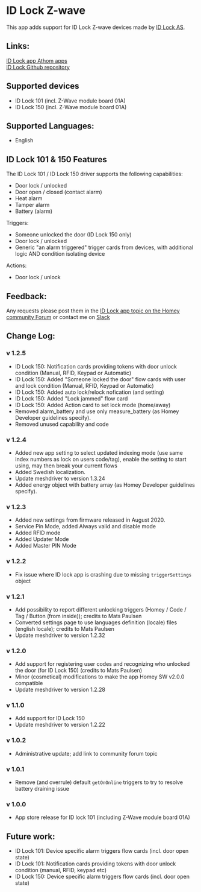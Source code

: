 # ID Lock Z-wave

This app adds support for ID Lock Z-wave devices made by [ID Lock AS](https://idlock.no/).

## Links:
[ID Lock app Athom apps](https://apps.athom.com/app/no.IDLock)                    
[ID Lock Github repository](https://github.com/TedTolboom/no.IDLock)   

## Supported devices
* ID Lock 101 (incl. Z-Wave module board 01A)   
* ID Lock 150 (incl. Z-Wave module board 01A)    

## Supported Languages:
* English

## ID Lock 101 & 150 Features

The ID Lock 101 / ID Lock 150 driver supports the following capabilities:
* Door lock / unlocked
* Door open / closed (contact alarm)
* Heat alarm
* Tamper alarm
* Battery (alarm)

Triggers:
* Someone unlocked the door (ID Lock 150 only)
* Door lock / unlocked
* Generic "an alarm triggered" trigger cards from devices, with additional logic AND condition isolating device

 Actions:
 * Door lock / unlock

 ## Feedback:
 Any requests please post them in the [ID Lock app topic on the Homey community Forum](https://community.athom.com/t/161) or contact me on [Slack](https://athomcommunity.slack.com/team/tedtolboom)   

## Change Log:
### v 1.2.5
* ID Lock 150: Notification cards providing tokens with door unlock condition (Manual, RFID, Keypad or Automatic)
* ID Lock 150: Added "Someone locked the door" flow cards with user and lock condition (Manual, RFID, Keypad or Automatic)
* ID Lock 150: Added auto lock/relock nofication (and setting)
* ID Lock 150: Added "Lock jammed" flow card
* ID Lock 150: Added Action card to set lock mode (home/away)
* Removed alarm_battery and use only measure_battery (as Homey Developer guidelines specify).
* Removed unused capability and code

### v 1.2.4
* Added new app setting to select updated indexing mode (use same index numbers as lock on users code/tag), enable the setting to start using, may then break your current flows
* Added Swedish localization.
* Update meshdriver to version 1.3.24 
* Added energy object with battery array (as Homey Developer guidelines specify).

### v 1.2.3
* Added new settings from firmware released in August 2020.
* Service Pin Mode, added Always valid and disable mode
* Added RFID mode
* Added Updater Mode
* Added Master PIN Mode

### v 1.2.2
* Fix issue where ID lock app is crashing due to missing `triggerSettings` object   

### v 1.2.1
* Add possibility to report different unlocking triggers (Homey / Code / Tag / Button (from inside)); credits to Mats Paulsen   
* Converted settings page to use languages definition (locale) files (english locale); credits to Mats Paulsen      
* Update meshdriver to version 1.2.32   

### v 1.2.0
* Add support for registering user codes and recognizing who unlocked the door (for ID Lock 150) (credits to Mats Paulsen)      
* Minor (cosmetical) modifications to make the app Homey SW v2.0.0 compatible      
* Update meshdriver to version 1.2.28   

### v 1.1.0
* Add support for ID Lock 150         
* Update meshdriver to version 1.2.22   

### v 1.0.2
* Administrative update; add link to community forum topic       

### v 1.0.1
* Remove (and overrule) default `getOnOnline` triggers to try to resolve battery draining issue    

### v 1.0.0
* App store release for ID lock 101 (including Z-Wave module board 01A)

## Future work:
* ID Lock 101: Device specific alarm triggers flow cards (incl. door open state)   
* ID Lock 101: Notification cards providing tokens with door unlock condition (manual, RFID, keypad etc)   
* ID Lock 150: Device specific alarm triggers flow cards (incl. door open state)   